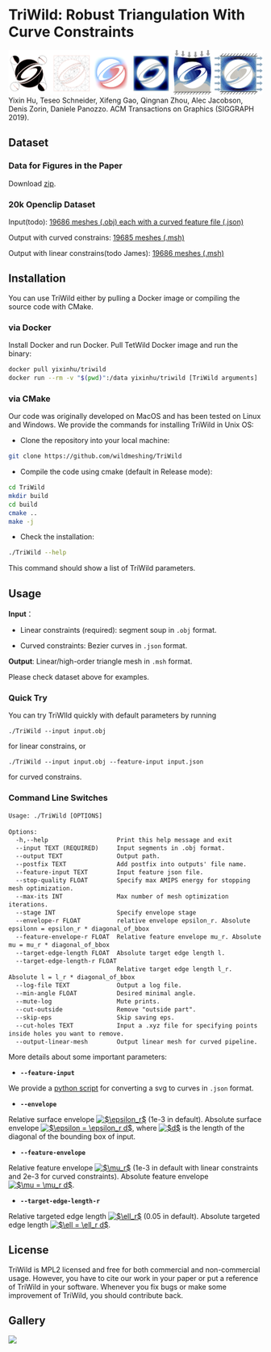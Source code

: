 # TriWild: Robust Triangulation With Curve Constraints

![](figures/teaser_row.jpg)
Yixin Hu, Teseo Schneider, Xifeng Gao, Qingnan Zhou, Alec Jacobson, Denis Zorin, Daniele Panozzo.
ACM Transactions on Graphics (SIGGRAPH 2019).

## Dataset
### Data for Figures in the Paper

Download [zip](https://drive.google.com/file/d/13xZqYpBz1cV1JaakgkcSO6hSbV9or5V4/view?usp=sharing).

### 20k Openclip Dataset

Input(todo): [19686 meshes (.obj) each with a curved feature file (.json)]()

Output with curved constrains: [19685 meshes (.msh)](https://drive.google.com/open?id=189OP5v5EJNP9QMqpWw_XuGRK_MjMThuJ)

Output with linear constrains(todo James): [19686 meshes (.msh)]()

## Installation

You can use TriWild either by pulling a Docker image or compiling the source code with CMake.

### via Docker

Install Docker and run Docker. Pull TetWild Docker image and run the binary:

```bash
docker pull yixinhu/triwild
docker run --rm -v "$(pwd)":/data yixinhu/triwild [TriWild arguments]
```

### via CMake
Our code was originally developed on MacOS and has been tested on Linux and Windows. We provide the commands for installing TriWild in Unix OS: 

- Clone the repository into your local machine:

```bash
git clone https://github.com/wildmeshing/TriWild
```
- Compile the code using cmake (default in Release mode):

```bash
cd TriWild
mkdir build
cd build
cmake ..
make -j
```

- Check the installation:

```bash
./TriWild --help
```
This command should show a list of TriWild parameters.

## Usage

**Input**：

- Linear constraints (required): segment soup in `.obj` format.

- Curved constraints: Bezier curves in `.json` format.

**Output**: Linear/high-order triangle mesh in `.msh` format.

Please check dataset above for examples.

### Quick Try

You can try TriWIld quickly with default parameters by running

```
./TriWild --input input.obj
```
for linear constrains, or

```
./TriWild --input input.obj --feature-input input.json
```
for curved constrains.

### Command Line Switches

```
Usage: ./TriWild [OPTIONS]

Options:
  -h,--help                   Print this help message and exit
  --input TEXT (REQUIRED)     Input segments in .obj format.
  --output TEXT               Output path.
  --postfix TEXT              Add postfix into outputs' file name.
  --feature-input TEXT        Input feature json file.
  --stop-quality FLOAT        Specify max AMIPS energy for stopping mesh optimization.
  --max-its INT               Max number of mesh optimization iterations.
  --stage INT                 Specify envelope stage
  --envelope-r FLOAT          relative envelope epsilon_r. Absolute epsilonn = epsilon_r * diagonal_of_bbox
  --feature-envelope-r FLOAT  Relative feature envelope mu_r. Absolute mu = mu_r * diagonal_of_bbox
  --target-edge-length FLOAT  Absolute target edge length l.
  --target-edge-length-r FLOAT
                              Relative target edge length l_r. Absolute l = l_r * diagonal_of_bbox
  --log-file TEXT             Output a log file.
  --min-angle FLOAT           Desired minimal angle.
  --mute-log                  Mute prints.
  --cut-outside               Remove "outside part".
  --skip-eps                  Skip saving eps.
  --cut-holes TEXT            Input a .xyz file for specifying points inside holes you want to remove.
  --output-linear-mesh        Output linear mesh for curved pipeline.
```

More details about some important parameters:

* **`--feature-input`**

We provide a [python script](https://github.com/teseoch/svg2obj) for converting a svg to curves in `.json` format.

* **`--envelope`**

Relative surface envelope <a href="https://www.codecogs.com/eqnedit.php?latex=$\epsilon_r$" target="_blank"><img src="https://latex.codecogs.com/gif.latex?$\epsilon_r$" title="$\epsilon_r$" /></a> (1e-3 in default). Absolute surface envelope <a href="https://www.codecogs.com/eqnedit.php?latex=$\epsilon&space;=&space;\epsilon_r&space;d$" target="_blank"><img src="https://latex.codecogs.com/gif.latex?$\epsilon&space;=&space;\epsilon_r&space;d$" title="$\epsilon = \epsilon_r d$" /></a>, where <a href="https://www.codecogs.com/eqnedit.php?latex=$d$" target="_blank"><img src="https://latex.codecogs.com/gif.latex?$d$" title="$d$" /></a> is the length of the diagonal of the bounding box of input.

* **`--feature-envelope`**

Relative feature envelope <a href="https://www.codecogs.com/eqnedit.php?latex=$\mu_r$" target="_blank"><img src="https://latex.codecogs.com/gif.latex?$\mu_r$" title="$\mu_r$" /></a> (1e-3 in default with linear constraints and 2e-3 for curved constraints). Absolute feature envelope <a href="https://www.codecogs.com/eqnedit.php?latex=$\mu&space;=&space;\mu_r&space;d$" target="_blank"><img src="https://latex.codecogs.com/gif.latex?$\mu&space;=&space;\mu_r&space;d$" title="$\mu = \mu_r d$" /></a>.

* **`--target-edge-length-r`**

Relative targeted edge length <a href="https://www.codecogs.com/eqnedit.php?latex=$\ell_r$" target="_blank"><img src="https://latex.codecogs.com/gif.latex?$\ell_r$" title="$\ell_r$" /></a> (0.05 in default). Absolute targeted edge length <a href="https://www.codecogs.com/eqnedit.php?latex=$\ell&space;=&space;\ell_r&space;d$" target="_blank"><img src="https://latex.codecogs.com/gif.latex?$\ell&space;=&space;\ell_r&space;d$" title="$\ell = \ell_r d$" /></a>.

## License

TriWild is MPL2 licensed and free for both commercial and non-commercial usage. However, you have to cite our work in your paper or put a reference of TriWild in your software. Whenever you fix bugs or make some improvement of TriWild, you should contribute back.

## Gallery
![](figures/mosaic_new.png)

<!--## Acknowledgements

(todo)-->
